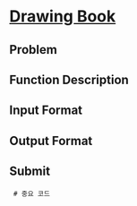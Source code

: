 # [Drawing Book]

## Problem

## Function Description

## Input Format

## Output Format

## Submit
<pre><code> # 중요 코드

</code></pre>

[Drawing Book]: https://www.hackerrank.com/challenges/drawing-book/problem